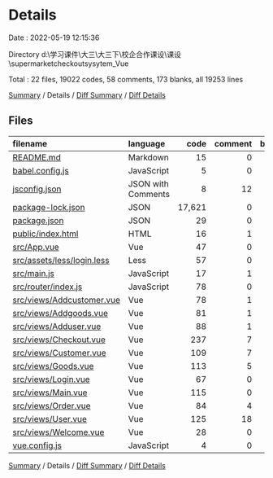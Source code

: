 # Details

Date : 2022-05-19 12:15:36

Directory d:\学习课件\大三\大三下\校企合作课设\课设\supermarketcheckoutsysytem_Vue

Total : 22 files,  19022 codes, 58 comments, 173 blanks, all 19253 lines

[Summary](results.md) / Details / [Diff Summary](diff.md) / [Diff Details](diff-details.md)

## Files
| filename | language | code | comment | blank | total |
| :--- | :--- | ---: | ---: | ---: | ---: |
| [README.md](/README.md) | Markdown | 15 | 0 | 5 | 20 |
| [babel.config.js](/babel.config.js) | JavaScript | 5 | 0 | 1 | 6 |
| [jsconfig.json](/jsconfig.json) | JSON with Comments | 8 | 12 | 0 | 20 |
| [package-lock.json](/package-lock.json) | JSON | 17,621 | 0 | 1 | 17,622 |
| [package.json](/package.json) | JSON | 29 | 0 | 1 | 30 |
| [public/index.html](/public/index.html) | HTML | 16 | 1 | 1 | 18 |
| [src/App.vue](/src/App.vue) | Vue | 47 | 0 | 6 | 53 |
| [src/assets/less/login.less](/src/assets/less/login.less) | Less | 57 | 0 | 17 | 74 |
| [src/main.js](/src/main.js) | JavaScript | 17 | 1 | 5 | 23 |
| [src/router/index.js](/src/router/index.js) | JavaScript | 78 | 0 | 10 | 88 |
| [src/views/Addcustomer.vue](/src/views/Addcustomer.vue) | Vue | 78 | 1 | 5 | 84 |
| [src/views/Addgoods.vue](/src/views/Addgoods.vue) | Vue | 81 | 1 | 7 | 89 |
| [src/views/Adduser.vue](/src/views/Adduser.vue) | Vue | 88 | 1 | 6 | 95 |
| [src/views/Checkout.vue](/src/views/Checkout.vue) | Vue | 237 | 7 | 24 | 268 |
| [src/views/Customer.vue](/src/views/Customer.vue) | Vue | 109 | 7 | 19 | 135 |
| [src/views/Goods.vue](/src/views/Goods.vue) | Vue | 113 | 5 | 7 | 125 |
| [src/views/Login.vue](/src/views/Login.vue) | Vue | 67 | 0 | 10 | 77 |
| [src/views/Main.vue](/src/views/Main.vue) | Vue | 115 | 0 | 20 | 135 |
| [src/views/Order.vue](/src/views/Order.vue) | Vue | 84 | 4 | 7 | 95 |
| [src/views/User.vue](/src/views/User.vue) | Vue | 125 | 18 | 16 | 159 |
| [src/views/Welcome.vue](/src/views/Welcome.vue) | Vue | 28 | 0 | 4 | 32 |
| [vue.config.js](/vue.config.js) | JavaScript | 4 | 0 | 1 | 5 |

[Summary](results.md) / Details / [Diff Summary](diff.md) / [Diff Details](diff-details.md)